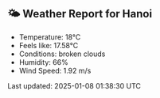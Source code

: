 <!-- WEATHER-START -->
## 🌤 Weather Report for Hanoi

- Temperature: 18°C
- Feels like: 17.58°C
- Conditions: broken clouds
- Humidity: 66%
- Wind Speed: 1.92 m/s

Last updated: 2025-01-08 01:38:30 UTC
<!-- WEATHER-END -->
